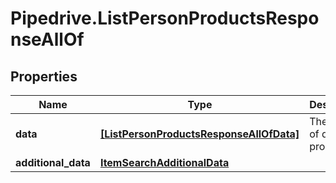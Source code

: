 # Pipedrive.ListPersonProductsResponseAllOf

## Properties

Name | Type | Description | Notes
------------ | ------------- | ------------- | -------------
**data** | [**[ListPersonProductsResponseAllOfData]**](ListPersonProductsResponseAllOfData.md) | The array of deal products | [optional] 
**additional_data** | [**ItemSearchAdditionalData**](ItemSearchAdditionalData.md) |  | [optional] 


